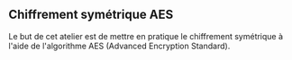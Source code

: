 ## Chiffrement symétrique AES
Le but de cet atelier est de mettre en pratique le chiffrement symétrique à l'aide de l'algorithme AES (Advanced Encryption Standard).